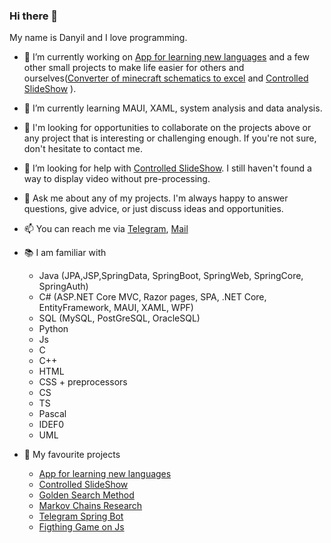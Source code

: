 ### Hi there 👋

My name is Danyil and I love programming.

- 🔭 I’m currently working on [App for learning new languages](https://github.com/Char-Noir/DictonaryApp) and a few other small projects to make life easier for others and ourselves([Converter of minecraft schematics to excel](https://github.com/Char-Noir/minecraft_schematic_to_excel) and [Controlled SlideShow](https://github.com/Char-Noir/python_controlled_slideshow) ).
- 🌱 I’m currently learning MAUI, XAML, system analysis and data analysis.
- 👯 I'm looking for opportunities to collaborate on the projects above or any project that is interesting or challenging enough. If you're not sure, don't hesitate to contact me.
- 🤔 I’m looking for help with [Controlled SlideShow](https://github.com/Char-Noir/python_controlled_slideshow). I still haven't found a way to display video without pre-processing.
- 💬 Ask me about any of my projects. I'm always happy to answer questions, give advice, or just discuss ideas and opportunities.
- 📫 You can reach me via
[Telegram](https://t.me/Kapit0shek),
[Mail](mailto:d.buryak2002@gmail.com)
- 📚 I am familiar with 
  - Java (JPA,JSP,SpringData, SpringBoot, SpringWeb, SpringCore, SpringAuth)
  - C# (ASP.NET Core MVC, Razor pages, SPA, .NET Core, EntityFramework, MAUI, XAML, WPF)
  - SQL (MySQL, PostGreSQL, OracleSQL)
  - Python
  - Js
  - C
  - C++
  - HTML
  - CSS + preprocessors
  - CS
  - TS
  - Pascal
  - IDEF0
  - UML

- 🤗 My favourite projects
  - [App for learning new languages](https://github.com/Char-Noir/DictonaryApp)
  - [Controlled SlideShow](https://github.com/Char-Noir/python_controlled_slideshow)
  - [Golden Search Method](https://github.com/Char-Noir/golden-search-method)
  - [Markov Chains Research](https://github.com/Char-Noir/markov-chains-research)
  - [Telegram Spring Bot](https://github.com/Char-Noir/telegram_spring_bot)
  - [Figthing Game on Js](https://github.com/Char-Noir/fighting)
 

